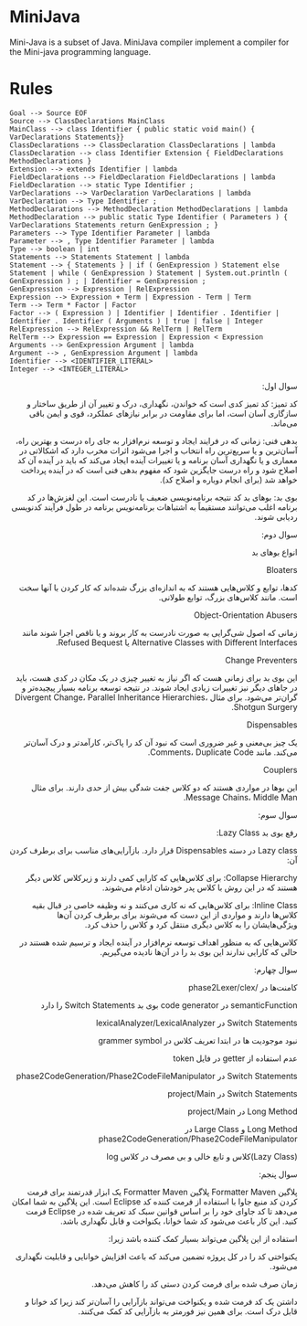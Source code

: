 
# MiniJava
Mini-Java is a subset of Java. MiniJava compiler implement a compiler for the Mini-java
programming language.


# Rules
```
Goal --> Source EOF
Source --> ClassDeclarations MainClass
MainClass --> class Identifier { public static void main() { VarDeclarations Statements}}
ClassDeclarations --> ClassDeclaration ClassDeclarations | lambda
ClassDeclaration --> class Identifier Extension { FieldDeclarations MethodDeclarations }
Extension --> extends Identifier | lambda
FieldDeclarations --> FieldDeclaration FieldDeclarations | lambda
FieldDeclaration --> static Type Identifier ;
VarDeclarations --> VarDeclaration VarDeclarations | lambda
VarDeclaration --> Type Identifier ;
MethodDeclarations --> MethodDeclaration MethodDeclarations | lambda
MethodDeclaration --> public static Type Identifier ( Parameters ) { VarDeclarations Statements return GenExpression ; }
Parameters --> Type Identifier Parameter | lambda
Parameter --> , Type Identifier Parameter | lambda
Type --> boolean | int
Statements --> Statements Statement | lambda
Statement --> { Statements } | if ( GenExpression ) Statement else Statement | while ( GenExpression ) Statement | System.out.println ( GenExpression ) ; | Identifier = GenExpression ;
GenExpression --> Expression | RelExpression
Expression --> Expression + Term | Expression - Term | Term
Term --> Term * Factor | Factor
Factor --> ( Expression ) | Identifier | Identifier . Identifier | Identifier . Identifier ( Arguments ) | true | false | Integer
RelExpression --> RelExpression && RelTerm | RelTerm
RelTerm --> Expression == Expression | Expression < Expression
Arguments --> GenExpression Argument | lambda
Argument --> , GenExpression Argument | lambda
Identifier --> <IDENTIFIER_LITERAL>
Integer --> <INTEGER_LITERAL>
```


<div dir="rtl">

سوال اول:

کد تمیز:
کد تمیز کدی است که خواندن، نگهداری، درک و تغییر آن از طریق ساختار و سازگاری آسان است، اما برای مقاومت در برابر نیازهای عملکرد، قوی و ایمن باقی می‌ماند.

بدهی فنی:
زمانی که در فرایند ایجاد و توسعه نرم‌افزار به جای راه درست و بهترین راه، آسان‌ترین و یا سریع‌ترین راه انتخاب و اجرا می‌شود اثرات مخرب دارد که اشکالاتی در معماری و یا نگهداری آسان برنامه و یا تغییرات آینده ایجاد می‌کند که باید در آینده آن کد اصلاح شود و راه درست جایگزین شود که مفهوم بدهی فنی است که در آینده پرداخت خواهد شد (برای انجام دوباره و اصلاح کد).

بوی بد:
بوهای بد کد نتیجه برنامه‌نویسی ضعیف یا نادرست است. این لغزش‌ها در کد برنامه اغلب می‌توانند مستقیماً به اشتباهات برنامه‌نویس برنامه در طول فرآیند کدنویسی ردیابی شوند.

سوال دوم:

انواع بوهای بد

Bloaters

کدها، توابع و کلاس‌هایی هستند که به اندازه‌ای بزرگ شده‌اند که کار کردن با آنها سخت است. مانند کلاس‌های بزرگ، توابع طولانی.

Object-Orientation Abusers

زمانی که اصول شی‌گرایی به صورت نادرست به کار بروند و یا ناقص اجرا شوند مانند Alternative Classes with Different Interfaces یا Refused Bequest.

Change Preventers

این بوی بد برای زمانی هست که اگر نیاز به تغییر چیزی در یک مکان در کدی هست، باید در جاهای دیگر نیز تغییرات زیادی ایجاد شوند. در نتیجه توسعه برنامه بسیار پیچیده‌تر و گران‌تر می‌شود. برای مثال Divergent Change، Parallel Inheritance Hierarchies، Shotgun Surgery.

Dispensables

یک چیز بی‌معنی و غیر ضروری است که نبود آن کد را پاک‌تر، کارآمدتر و درک آسان‌تر می‌کند. مانند Comments، Duplicate Code.

Couplers

این بوها در مواردی هستند که دو کلاس جفت شدگی بیش از حدی دارند. برای مثال Message Chains، Middle Man.

سوال سوم:

رفع بوی بد Lazy Class:

Lazy class در دسته Dispensables قرار دارد. بازآرایی‌های مناسب برای برطرف کردن آن:

Collapse Hierarchy: برای کلاس‌هایی که کارایی کمی دارند و زیرکلاس کلاس دیگر هستند که در این روش با کلاس پدر خودشان ادغام می‌شوند.

Inline Class: برای کلاس‌هایی که نه کاری می‌کنند و نه وظیفه خاصی در قبال بقیه کلاس‌ها دارند و مواردی از این دست که می‌شوند برای برطرف کردن آن‌ها ویژگی‌هایشان را به کلاس دیگری منتقل کرد و کلاس را حذف کرد.

کلاس‌هایی که به منظور اهداف توسعه نرم‌افزار در آینده ایجاد و ترسیم شده هستند در حالی که کارایی ندارند این بوی بد را در آن‌ها نادیده می‌گیریم.

سوال چهارم:

کامنت‌ها در /phase2Lexer/clex

semanticFunction  در code generator بوی بد Switch Statements  را دارد

Switch Statements  در lexicalAnalyzer/LexicalAnalyzer 

نبود موجودیت ها در ابتدا تعریف کلاس در grammer symbol

عدم استفاده از getter در فایل token

Switch Statements در phase2CodeGeneration/Phase2CodeFileManipulator

Switch Statements در project/Main 

Long Method در project/Main

Long Method و Large Class در phase2CodeGeneration/Phase2CodeFileManipulator

(Lazy Class)کلاس و تابع خالی و بی مصرف در کلاس log  

سوال پنجم:

پلاگین Formatter Maven
پلاگین Formatter Maven یک ابزار قدرتمند برای فرمت کردن کد منبع جاوا با استفاده از فرمت کننده کد Eclipse است. این پلاگین به شما امکان می‌دهد تا کد جاوای خود را بر اساس قوانین سبک کد تعریف شده در Eclipse فرمت کنید. این کار باعث می‌شود کد شما خوانا، یکنواخت و قابل نگهداری باشد.

استفاده از این پلاگین می‌تواند بسیار کمک کننده باشد زیرا:

یکنواختی کد را در کل پروژه تضمین می‌کند که باعث افزایش خوانایی و قابلیت نگهداری می‌شود.

زمان صرف شده برای فرمت کردن دستی کد را کاهش می‌دهد.

داشتن یک کد فرمت شده و یکنواخت می‌تواند بازآرایی را آسان‌تر کند زیرا کد خوانا و قابل درک است. برای همین نیز فورمتر به بازآرایی کد کمک می‌کنند.
</div>



